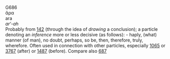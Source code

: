 G686  
ἄρα  
ara  
*ar‘-ah*  
Probably from [142](g0142) (through the idea of *drawing* a conclusion);
a particle denoting an *inference* more or less decisive (as follows): -
haply, (what) manner (of man), no doubt, perhaps, so be, then,
therefore, truly, wherefore. Often used in connection with other
particles, especially [1065](g1065) or [3767](g3767) (after) or
[1487](g1487) (before). Compare also [687](g0687)  
